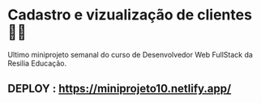 # Cadastro e vizualização de clientes 📝🙋
Ultimo miniprojeto semanal do curso de Desenvolvedor Web FullStack da Resilia Educação.

## DEPLOY : https://miniprojeto10.netlify.app/
